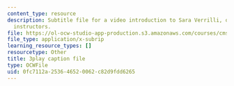 ```yaml
---
content_type: resource
description: Subtitle file for a video introduction to Sara Verrilli, one of the course
  instructors.
file: https://ol-ocw-studio-app-production.s3.amazonaws.com/courses/cms-611j-creating-video-games-fall-2014/0fc7112a253646520062c82d9fdd6265_bhk8Wtgpb1w.srt
file_type: application/x-subrip
learning_resource_types: []
resourcetype: Other
title: 3play caption file
type: OCWFile
uid: 0fc7112a-2536-4652-0062-c82d9fdd6265
---
```


